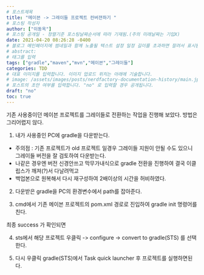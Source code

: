 ```yaml
---
# 포스트제목
title: "메이븐 -> 그레이들 프로젝트 컨버젼하기 "
# 포스팅 작성자
author: ["이동옥"] 
# 포스팅 공개일 - 정렬기준 포스팅날짜순서에 따라 기재됨.(주의 미래날짜는 기입X)
date: 2021-04-20 08:26:28 -0400
# 블로그 메인페이지에 썸네일과 함께 노출될 텍스트 설정 일정 길이를 초과하면 잘려서 표시됨.
# abstract:
# 태그를 입력
tags: ["gradle","maven","mvn","메이븐","그레이들"]
categories: TDD
# 대표 이미지를 입력합니다. 이미지 업로드 위치는 아래에 기술합니다.
# image: /assets/images/posts/nerdfactory-documentation-history/main.jpg
# 포스트의 초안 여부를 입력합니다. "no" 로 입력할 경우 공개됩니다.
draft: "no"
toc: true
---
```



기존 사용중이던 메이븐 프로젝트를 그레이들로 전환하는 작업을 진행해 보았다.
방법은 그리어렵지 않다.


1. 내가 사용중인 PC에 gradle을 다운받는다.  
 - 주의점 : 기존 프로젝트가 old 프로젝트 일경우 그레이들 지원이 안될 수도 있으니 그레이들 버전을 잘 검토하여 다운받는다.  
 - 나같은 경우엔 버전 신경안쓰고 막무가내식으로 gradle 전환을 진행하여 결국 이클립스가 깨져(?)서 다날려먹고 
 - 백업본으로 원복해서 다시 재구성하여 2배이상의 시간을 허비하였다.

2. 다운받은 gradle을 PC의 환경변수에서 path를 잡아준다.

3. cmd에서 기존 메이븐 프로젝트의 pom.xml 경로로 진입하여 gradle init 명령어를 친다.

최종 success 가 확인되면

4. sts에서 해당 프로젝트 우클릭 -> configure -> convert to gradle(STS) 를 선택한다.

5. 다시 우클릭 gradle(STS)에서 Task quick launcher 후 프로젝트를 실행하면된다.




